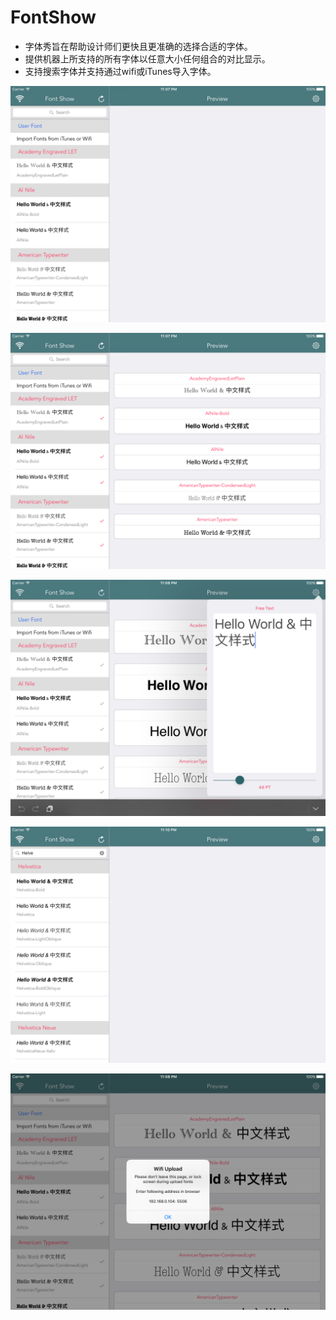 # FontShow
* 字体秀旨在帮助设计师们更快且更准确的选择合适的字体。
* 提供机器上所支持的所有字体以任意大小任何组合的对比显示。
* 支持搜索字体并支持通过wifi或iTunes导入字体。

![1](https://github.com/PhilipDing/FontShow/blob/master/1.png)

![2](https://github.com/PhilipDing/FontShow/blob/master/2.png)

![3](https://github.com/PhilipDing/FontShow/blob/master/3.png)

![4](https://github.com/PhilipDing/FontShow/blob/master/4.png)

![5](https://github.com/PhilipDing/FontShow/blob/master/5.png)




